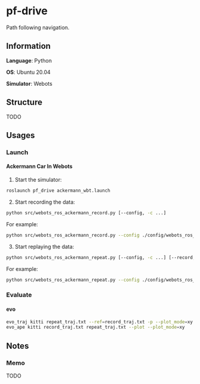 # pf-drive
Path following navigation.

## Information

**Language**: Python

**OS**: Ubuntu 20.04

**Simulator**: Webots

## Structure

TODO

## Usages

### Launch

#### Ackermann Car In Webots

1. Start the simulator:

```bash
roslaunch pf_drive ackermann_wbt.launch
```

2. Start recording the data:

```bash
python src/webots_ros_ackermann_record.py [--config, -c ...]
```

For example:

```bash
python src/webots_ros_ackermann_record.py --config ./config/webots_ros_ackermann_record.json
```

3. Start replaying the data:

```bash
python src/webots_ros_ackermann_repeat.py [--config, -c ...] [--record, -r ...]
```

For example:

```bash
python src/webots_ros_ackermann_repeat.py --config ./config/webots_ros_ackermann_repeat.json --record /home/gralerfics/MyFiles/Workspace/pf_data/car_2
```

### Evaluate

#### evo

```bash
evo_traj kitti repeat_traj.txt --ref=record_traj.txt -p --plot_mode=xy
evo_ape kitti record_traj.txt repeat_traj.txt --plot --plot_mode=xy
```

## Notes

### Memo

TODO
